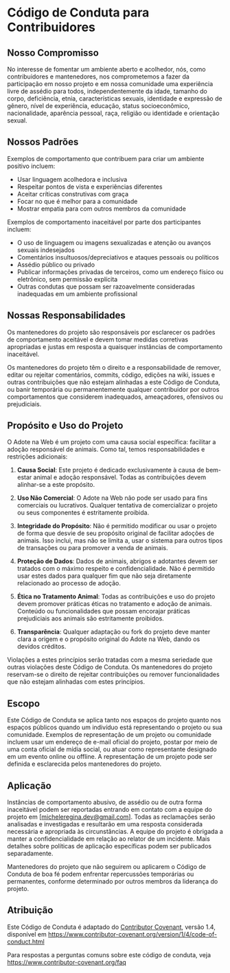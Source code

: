 # Código de Conduta para Contribuidores

## Nosso Compromisso

No interesse de fomentar um ambiente aberto e acolhedor, nós, como contribuidores e mantenedores, nos comprometemos a fazer da participação em nosso projeto e em nossa comunidade uma experiência livre de assédio para todos, independentemente da idade, tamanho do corpo, deficiência, etnia, características sexuais, identidade e expressão de gênero, nível de experiência, educação, status socioeconômico, nacionalidade, aparência pessoal, raça, religião ou identidade e orientação sexual.

## Nossos Padrões

Exemplos de comportamento que contribuem para criar um ambiente positivo incluem:

* Usar linguagem acolhedora e inclusiva
* Respeitar pontos de vista e experiências diferentes
* Aceitar críticas construtivas com graça
* Focar no que é melhor para a comunidade
* Mostrar empatia para com outros membros da comunidade

Exemplos de comportamento inaceitável por parte dos participantes incluem:

* O uso de linguagem ou imagens sexualizadas e atenção ou avanços sexuais indesejados
* Comentários insultuosos/depreciativos e ataques pessoais ou políticos
* Assédio público ou privado
* Publicar informações privadas de terceiros, como um endereço físico ou eletrônico, sem permissão explícita
* Outras condutas que possam ser razoavelmente consideradas inadequadas em um ambiente profissional

## Nossas Responsabilidades

Os mantenedores do projeto são responsáveis por esclarecer os padrões de comportamento aceitável e devem tomar medidas corretivas apropriadas e justas em resposta a quaisquer instâncias de comportamento inaceitável.

Os mantenedores do projeto têm o direito e a responsabilidade de remover, editar ou rejeitar comentários, commits, código, edições na wiki, issues e outras contribuições que não estejam alinhadas a este Código de Conduta, ou banir temporária ou permanentemente qualquer contribuidor por outros comportamentos que considerem inadequados, ameaçadores, ofensivos ou prejudiciais.

## Propósito e Uso do Projeto

O Adote na Web é um projeto com uma causa social específica: facilitar a adoção responsável de animais. Como tal, temos responsabilidades e restrições adicionais:

1. **Causa Social**: Este projeto é dedicado exclusivamente à causa de bem-estar animal e adoção responsável. Todas as contribuições devem alinhar-se a este propósito.

2. **Uso Não Comercial**: O Adote na Web não pode ser usado para fins comerciais ou lucrativos. Qualquer tentativa de comercializar o projeto ou seus componentes é estritamente proibida.

3. **Integridade do Propósito**: Não é permitido modificar ou usar o projeto de forma que desvie de seu propósito original de facilitar adoções de animais. Isso inclui, mas não se limita a, usar o sistema para outros tipos de transações ou para promover a venda de animais.

4. **Proteção de Dados**: Dados de animais, abrigos e adotantes devem ser tratados com o máximo respeito e confidencialidade. Não é permitido usar estes dados para qualquer fim que não seja diretamente relacionado ao processo de adoção.

5. **Ética no Tratamento Animal**: Todas as contribuições e uso do projeto devem promover práticas éticas no tratamento e adoção de animais. Conteúdo ou funcionalidades que possam encorajar práticas prejudiciais aos animais são estritamente proibidos.

6. **Transparência**: Qualquer adaptação ou fork do projeto deve manter clara a origem e o propósito original do Adote na Web, dando os devidos créditos.

Violações a estes princípios serão tratadas com a mesma seriedade que outras violações deste Código de Conduta. Os mantenedores do projeto reservam-se o direito de rejeitar contribuições ou remover funcionalidades que não estejam alinhadas com estes princípios.

## Escopo

Este Código de Conduta se aplica tanto nos espaços do projeto quanto nos espaços públicos quando um indivíduo está representando o projeto ou sua comunidade. Exemplos de representação de um projeto ou comunidade incluem usar um endereço de e-mail oficial do projeto, postar por meio de uma conta oficial de mídia social, ou atuar como representante designado em um evento online ou offline. A representação de um projeto pode ser definida e esclarecida pelos mantenedores do projeto.

## Aplicação

Instâncias de comportamento abusivo, de assédio ou de outra forma inaceitável podem ser reportadas entrando em contato com a equipe do projeto em [micheleregina.dev@gmail.com]. Todas as reclamações serão analisadas e investigadas e resultarão em uma resposta considerada necessária e apropriada às circunstâncias. A equipe do projeto é obrigada a manter a confidencialidade em relação ao relator de um incidente. Mais detalhes sobre políticas de aplicação específicas podem ser publicados separadamente.

Mantenedores do projeto que não seguirem ou aplicarem o Código de Conduta de boa fé podem enfrentar repercussões temporárias ou permanentes, conforme determinado por outros membros da liderança do projeto.

## Atribuição

Este Código de Conduta é adaptado do [Contributor Covenant][homepage], versão 1.4,
disponível em https://www.contributor-covenant.org/version/1/4/code-of-conduct.html

[homepage]: https://www.contributor-covenant.org

Para respostas a perguntas comuns sobre este código de conduta, veja
https://www.contributor-covenant.org/faq